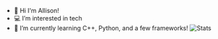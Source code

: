 - 💌 Hi I'm Allison!
- 💻 I’m interested in tech
- 🌱 I’m currently learning C++, Python, and a few frameworks!
![Stats](https://github-readme-stats.vercel.app/api/top-langs/?allison-pham&layout=compact&theme=dark&langs_count=3)

<!---
allison-pham/allison-pham is a ✨ special ✨ repository because its `README.md` (this file) appears on your GitHub profile.
You can click the Preview link to take a look at your changes.
--->
